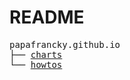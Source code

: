 # README

<pre>
papafrancky.github.io
├── <a href="/charts" title="helm charts">charts</a>
└── <a href="/howtos" title="howtos"     >howtos</a>
</pre>
